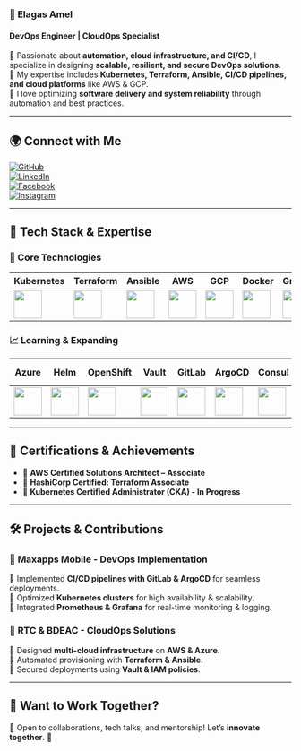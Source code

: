 ### **🚀 Elagas Amel**  
#### **DevOps Engineer | CloudOps Specialist**  

🔹 Passionate about **automation, cloud infrastructure, and CI/CD**, I specialize in designing **scalable, resilient, and secure DevOps solutions**.  
🔹 My expertise includes **Kubernetes, Terraform, Ansible, CI/CD pipelines, and cloud platforms** like AWS & GCP.  
🔹 I love optimizing **software delivery and system reliability** through automation and best practices.  

---

## 🌍 **Connect with Me**  

[![GitHub](https://img.shields.io/badge/GitHub-000?style=for-the-badge&logo=github)](https://github.com/Elagasamel)  
[![LinkedIn](https://img.shields.io/badge/LinkedIn-0077B5?style=for-the-badge&logo=linkedin)](https://www.linkedin.com/in/elagas-amel/)  
[![Facebook](https://img.shields.io/badge/Facebook-1877F2?style=for-the-badge&logo=facebook)](https://www.facebook.com/lagas.amel)  
[![Instagram](https://img.shields.io/badge/Instagram-E4405F?style=for-the-badge&logo=instagram)](https://www.instagram.com/el__emel/)  

---

## 🚀 **Tech Stack & Expertise**  

### **🔹 Core Technologies**  
| Kubernetes | Terraform | Ansible | AWS | GCP | Docker | Grafana | Prometheus | Nginx |
|------------|----------|---------|-----|-----|--------|---------|------------|------|
| <img src="https://upload.wikimedia.org/wikipedia/commons/6/67/Kubernetes_logo.svg" width="50"/> | <img src="https://upload.wikimedia.org/wikipedia/commons/0/04/Terraform_Logo.svg" width="50"/> | <img src="https://upload.wikimedia.org/wikipedia/commons/2/24/Ansible_logo.svg" width="50"/> | <img src="https://a0.awsstatic.com/libra-css/images/logos/aws_logo_smile_1200x630.png" width="50"/> | <img src="https://upload.wikimedia.org/wikipedia/commons/a/a9/Google_Cloud_logo.svg" width="50"/> | <img src="https://upload.wikimedia.org/wikipedia/commons/4/4e/Docker_%28container_engine%29_logo.svg" width="50"/> | <img src="https://upload.wikimedia.org/wikipedia/commons/3/3b/Grafana_icon.svg" width="50"/> | <img src="https://upload.wikimedia.org/wikipedia/commons/3/38/Prometheus_software_logo.svg" width="50"/> | <img src="https://upload.wikimedia.org/wikipedia/commons/c/c5/Nginx_logo.svg" width="50"/> |

### **📈 Learning & Expanding**  
| Azure | Helm | OpenShift | Vault | GitLab | ArgoCD | Consul | Docker Compose |
|------|------|----------|------|--------|--------|--------|----------------|
| <img src="https://upload.wikimedia.org/wikipedia/commons/f/fa/Microsoft_Azure.svg" width="50"/> | <img src="https://upload.wikimedia.org/wikipedia/commons/2/23/Helm_Logo.svg" width="50"/> | <img src="https://upload.wikimedia.org/wikipedia/commons/d/d1/OpenShift_logo.svg" width="50"/> | <img src="https://upload.wikimedia.org/wikipedia/commons/a/a0/Vault_by_HashiCorp_Logo.svg" width="50"/> | <img src="https://upload.wikimedia.org/wikipedia/commons/e/e1/GitLab_Logo.svg" width="50"/> | <img src="https://argo-cd.readthedocs.io/en/stable/img/argocd-logo.png" width="50"/> | <img src="https://upload.wikimedia.org/wikipedia/commons/3/3c/Consul_logo.svg" width="50"/> | <img src="https://upload.wikimedia.org/wikipedia/commons/4/45/Docker_Compose_logo.svg" width="50"/> |

---

## 🏏 **Certifications & Achievements**  
- 🏅 **AWS Certified Solutions Architect – Associate**  
- 🏅 **HashiCorp Certified: Terraform Associate**  
- 🏅 **Kubernetes Certified Administrator (CKA) - In Progress**  

---

## 🛠 **Projects & Contributions**  
### 📌 **Maxapps Mobile - DevOps Implementation**  
🔹 Implemented **CI/CD pipelines with GitLab & ArgoCD** for seamless deployments.  
🔹 Optimized **Kubernetes clusters** for high availability & scalability.  
🔹 Integrated **Prometheus & Grafana** for real-time monitoring & logging.  

### 📌 **RTC & BDEAC - CloudOps Solutions**  
🔹 Designed **multi-cloud infrastructure** on **AWS & Azure**.  
🔹 Automated provisioning with **Terraform & Ansible**.  
🔹 Secured deployments using **Vault & IAM policies**.  

---

## 📢 **Want to Work Together?**  
🔹 Open to collaborations, tech talks, and mentorship! Let’s **innovate together**. 🚀  
